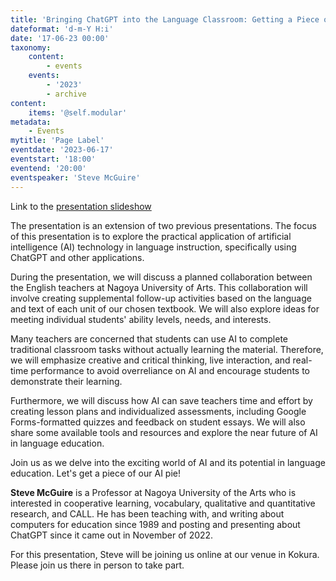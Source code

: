 ```yaml
---
title: 'Bringing ChatGPT into the Language Classroom: Getting a Piece of the AI Pie in the Sky'
dateformat: 'd-m-Y H:i'
date: '17-06-23 00:00'
taxonomy:
    content:
        - events
    events:
        - '2023'
        - archive
content:
    items: '@self.modular'
metadata:
    - Events
mytitle: 'Page Label'
eventdate: '2023-06-17'
eventstart: '18:00'
eventend: '20:00'
eventspeaker: 'Steve McGuire'
---
```


Link to the [presentation slideshow](https://tinyurl.com/2023McGKita3)

The presentation is an extension of two previous presentations. The focus of this presentation is to explore the practical application of artificial intelligence (AI) technology in language instruction, specifically using ChatGPT and other applications.

During the presentation, we will discuss a planned collaboration between the English teachers at Nagoya University of Arts. This collaboration will involve creating supplemental follow-up activities based on the language and text of each unit of our chosen textbook. We will also explore ideas for meeting individual students' ability levels, needs, and interests.

Many teachers are concerned that students can use AI to complete traditional classroom tasks without actually learning the material. Therefore, we will emphasize creative and critical thinking, live interaction, and real-time performance to avoid overreliance on AI and encourage students to demonstrate their learning.

Furthermore, we will discuss how AI can save teachers time and effort by creating lesson plans and individualized assessments, including Google Forms-formatted quizzes and feedback on student essays. We will also share some available tools and resources and explore the near future of AI in language education.

Join us as we delve into the exciting world of AI and its potential in language education. Let's get a piece of our AI pie!

**Steve McGuire** is a Professor at Nagoya University of the Arts who is interested in cooperative learning, vocabulary, qualitative and quantitative research, and CALL. He has been teaching with, and writing about computers for education since 1989 and posting and presenting about ChatGPT since it came out in November of 2022.

For this presentation, Steve will be joining us online at our venue in Kokura. Please join us there in person to take part.

